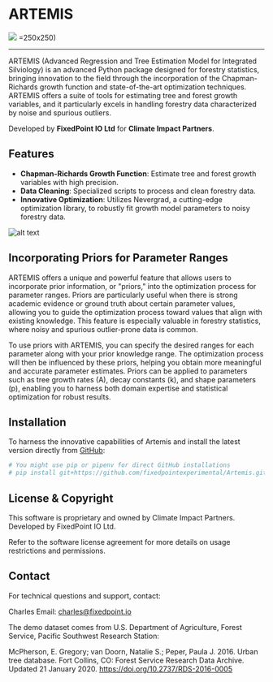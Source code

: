 # ARTEMIS

![](https://github.com/fixedpointexperimental/Artemis/blob/main/images/logo.png?raw=true) =250x250)
___
ARTEMIS (Advanced Regression and Tree Estimation Model for Integrated Silviology) is an advanced Python package designed for forestry statistics, bringing innovation to the field through the incorporation of the Chapman-Richards growth function and state-of-the-art optimization techniques. ARTEMIS offers a suite of tools for estimating tree and forest growth variables, and it particularly excels in handling forestry data characterized by noise and spurious outliers. 

Developed by **FixedPoint IO Ltd** for **Climate Impact Partners**.

## Features


- **Chapman-Richards Growth Function**: Estimate tree and forest growth variables with high precision.
- **Data Cleaning**: Specialized scripts to process and clean forestry data.
- **Innovative Optimization**: Utilizes Nevergrad, a cutting-edge optimization library, to robustly fit growth model parameters to noisy forestry data.

![alt text](https://github.com/fixedpointexperimental/Artemis/blob/main/images/3d.png?raw=true)

## Incorporating Priors for Parameter Ranges
ARTEMIS offers a unique and powerful feature that allows users to incorporate prior information, or "priors," into the optimization process for parameter ranges. Priors are particularly useful when there is strong academic evidence or ground truth about certain parameter values, allowing you to guide the optimization process toward values that align with existing knowledge. This feature is especially valuable in forestry statistics, where noisy and spurious outlier-prone data is common.

To use priors with ARTEMIS, you can specify the desired ranges for each parameter along with your prior knowledge range. The optimization process will then be influenced by these priors, helping you obtain more meaningful and accurate parameter estimates. Priors can be applied to parameters such as tree growth rates (A), decay constants (k), and shape parameters (p), enabling you to harness both domain expertise and statistical optimization for robust results.

## Installation

To harness the innovative capabilities of Artemis and install the latest version directly from [GitHub](https://github.com/fixedpointexperimental/Artemis):

```bash
# You might use pip or pipenv for direct GitHub installations
# pip install git+https://github.com/fixedpointexperimental/Artemis.git
```
## License & Copyright
This software is proprietary and owned by Climate Impact Partners. Developed by FixedPoint IO Ltd.

Refer to the software license agreement for more details on usage restrictions and permissions.

## Contact
For technical questions and support, contact:

Charles
Email: charles@fixedpoint.io

The demo dataset comes from U.S. Department of Agriculture, Forest Service, Pacific Southwest Research Station:

McPherson, E. Gregory; van Doorn, Natalie S.; Peper, Paula J. 2016. Urban tree database. Fort Collins, CO: Forest Service Research Data Archive. Updated 21 January 2020. https://doi.org/10.2737/RDS-2016-0005
